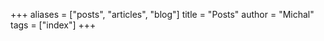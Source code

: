 +++
aliases = ["posts", "articles", "blog"]
title = "Posts"
author = "Michal"
tags = ["index"]
+++

